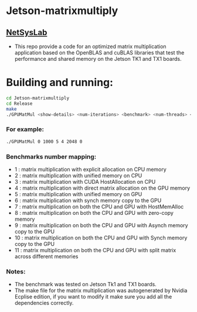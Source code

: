 # Jetson-matrixmultiply

## [NetSysLab](http://netsyslab.ece.ubc.ca/wiki/index.php/Networked_Systems_Laboratory)

- This repo provide a code for an optimized matrix multiplication application based on the OpenBLAS and cuBLAS libraries that test the performance and shared memory on the Jetson TK1 and TX1 boards.

# Building and running:

```sh
cd Jetson-matrixmultiply
cd Release
make
./GPUMatMul <show-details> <num-iterations> <benchmark> <num-threads> <matrix-dimension> <cpu-columns>
```
### For example:
```sh
./GPUMatMul 0 1000 5 4 2048 0
```
### Benchmarks number mapping:
* 1 : matrix multiplication with explicit allocation on CPU memory
* 2 : matrix multiplication with unified memory on CPU
* 3 : matrix multiplication with CUDA HostAllocation on CPU
* 4 : matrix multiplication with direct matrix allocation on the GPU memory
* 5 : matrix multiplication with unified memory on GPU
* 6 : matrix multiplication with synch memory copy to the GPU
* 7 : matrix multiplication on both the CPU and GPU with HostMemAlloc
* 8 : matrix multiplication on both the CPU and GPU with zero-copy memory
* 9 : matrix multiplication on both the CPU and GPU with Asynch memory copy to the GPU
* 10 : matrix multiplication on both the CPU and GPU with Synch memory copy to the GPU
* 11 : matrix multiplication on both the CPU and GPU with split matrix across different memories

### Notes:
* The benchmark was tested on Jetson Tk1 and TX1 boards.
* The make file for the matrix multiplication was autogenerated by Nvidia Ecplise edition, if you want to modify it make sure you add all the dependencies correctly.

